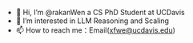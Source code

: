 - 👋 Hi, I’m @rakanWen a CS PhD Student at UCDavis
- 👀 I’m interested in LLM Reasoning and Scaling
- 📫 How to reach me：Email(xfwe@ucdavis.edu)
